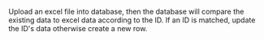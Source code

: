 Upload an excel file into database, then the database will compare the existing data to excel data according to the ID. If an ID is matched, update the ID's data otherwise create a new row.

